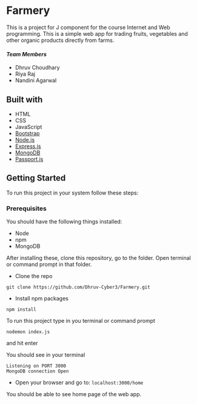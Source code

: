 # Farmery
This is a project for J component for the course Internet and Web programming.
This is a simple web app for trading fruits, vegetables and other organic products directly from farms.

#### ***Team Members***
* Dhruv Choudhary 
* Riya Raj
* Nandini Agarwal

## Built with

* HTML
* CSS
* JavaScript
* [Bootstrap](https://getbootstrap.com/)
* [Node.js](https://nodejs.org/en/)
* [Express.js](https://expressjs.com/)
* [MongoDB](https://www.mongodb.com/)
* [Passport.js](http://www.passportjs.org/)

## Getting Started

To run this project in your system follow these steps:

### Prerequisites

You should have the following things installed:

* Node
* npm
* MongoDB

After installing these, clone this repository, go to the folder. Open terminal or command prompt in that folder.

* Clone the repo
```
git clone https://github.com/Dhruv-Cyber3/Farmery.git
```

* Install npm packages
```
npm install
```

To run this project type in you terminal or command prompt
```
nodemon index.js
```
and hit enter

You should see in your terminal
```
Listening on PORT 3000
MongoDB connection Open
```

* Open your browser and go to: `localhost:3000/home`

You should be able to see home page of the web app.

